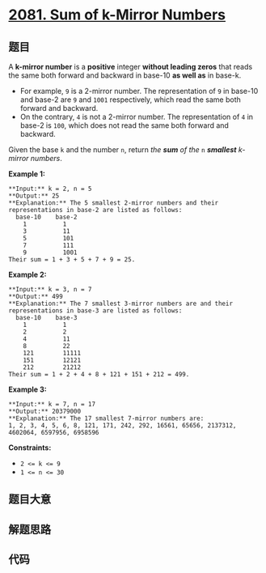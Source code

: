 # [2081. Sum of k-Mirror Numbers](https://leetcode.com/problems/sum-of-k-mirror-numbers)

## 题目

A **k-mirror number** is a **positive** integer **without leading zeros** that
reads the same both forward and backward in base-10 **as well as** in base-k.

  * For example, `9` is a 2-mirror number. The representation of `9` in base-10 and base-2 are `9` and `1001` respectively, which read the same both forward and backward.
  * On the contrary, `4` is not a 2-mirror number. The representation of `4` in base-2 is `100`, which does not read the same both forward and backward.

Given the base `k` and the number `n`, return _the **sum** of the_ `n`
_**smallest** k-mirror numbers_.



**Example 1:**

    
    
    **Input:** k = 2, n = 5
    **Output:** 25
    **Explanation:** The 5 smallest 2-mirror numbers and their representations in base-2 are listed as follows:
      base-10    base-2
        1          1
        3          11
        5          101
        7          111
        9          1001
    Their sum = 1 + 3 + 5 + 7 + 9 = 25. 
    

**Example 2:**

    
    
    **Input:** k = 3, n = 7
    **Output:** 499
    **Explanation:** The 7 smallest 3-mirror numbers are and their representations in base-3 are listed as follows:
      base-10    base-3
        1          1
        2          2
        4          11
        8          22
        121        11111
        151        12121
        212        21212
    Their sum = 1 + 2 + 4 + 8 + 121 + 151 + 212 = 499.
    

**Example 3:**

    
    
    **Input:** k = 7, n = 17
    **Output:** 20379000
    **Explanation:** The 17 smallest 7-mirror numbers are:
    1, 2, 3, 4, 5, 6, 8, 121, 171, 242, 292, 16561, 65656, 2137312, 4602064, 6597956, 6958596
    



**Constraints:**

  * `2 <= k <= 9`
  * `1 <= n <= 30`


## 题目大意

## 解题思路

## 代码

```javascript

```
